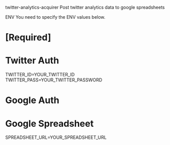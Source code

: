 twitter-analytics-acquirer
Post twitter analytics data to google spreadsheets

ENV
You need to specify the ENV values below.

# [Required]

# Twitter Auth
TWITTER_ID=YOUR_TWITTER_ID
TWITTER_PASS=YOUR_TWITTER_PASSWORD

# Google Auth


# Google Spreadsheet
SPREADSHEET_URL=YOUR_SPREADSHEET_URL
